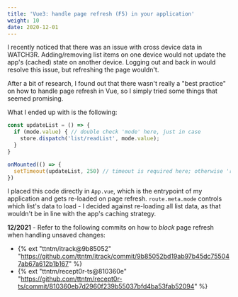 ```yaml
---
title: 'Vue3: handle page refresh (F5) in your application'
weight: 10
date: 2020-12-01
---
```


I recently noticed that there was an issue with cross device data in WATCH3R. Adding/removing list items on one device would not update the app's (cached) state on another device. Logging out and back in would resolve this issue, but refreshing the page wouldn't.

After a bit of research, I found out that there wasn't really a "best practice" on how to handle page refresh in Vue, so I simply tried some things that seemed promising.

What I ended up with is the following:

```js
const updateList = () => {
  if (mode.value) { // double check 'mode' here, just in case
    store.dispatch('list/readList', mode.value);
  }
}

onMounted(() => {
  setTimeout(updateList, 250) // timeout is required here; otherwise 'route.meta.mode' is undefined
})
```

I placed this code directly in `App.vue`, which is the entrypoint of my application and gets re-loaded on page refresh. `route.meta.mode` controls which list's data to load - I decided against re-loading all list data, as that wouldn't be in line with the app's caching strategy.

**12/2021** - Refer to the following commits on how to _block_ page refresh when handling unsaved changes:

- {% ext "ttntm/itrack@9b85052" "https://github.com/ttntm/itrack/commit/9b85052bd19ab97b45dc755047ab67a612b1b167" %}
- {% ext "ttntm/recept0r-ts@810360e" "https://github.com/ttntm/recept0r-ts/commit/810360eb7d2960f239b55037bfd4ba53fab52094" %}